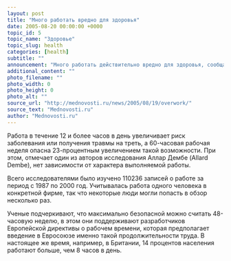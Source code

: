 ```yaml
---
layout: post
title: "Много работать вредно для здоровья"
date: 2005-08-20 00:00:00 +0000
topic_id: 5
topic_name: "Здоровье"
topic_slug: health
categories: [health]
subtitle: ""
announcement: "Много работать действительно вредно для здоровья, сообщает BBC News. К такому выводу пришли американские ученые из Массачусетского университата (University of Massachusetts), изучив более 11 тысяч документов. Люди, которым приходилось перерабатывать, на 61 процент чаще получали разнообразные травмы или болели по сравнению с теми, кто вырабатывал нормальный рабочий день."
additional_content: ""
photo_filename: ""
photo_width: 0
photo_height: 0
photo_alt: ""
source_url: "http://mednovosti.ru/news/2005/08/19/overwork/"
source_text: "Mednovosti.ru"
author: "Mednovosti.ru"
---
```

Работа в течение 12 и более часов в день увеличивает риск заболевания или получения травмы на треть, а 60-часовая рабочая неделя опасна 23-процентным увеличением такой возможности. При этом, отмечает один из авторов исследования Аллар Дембе (Allard Dembe), нет зависимости от характера выполняемой работы.

Всего исследователями было изучено 110236 записей о работе за период с 1987 по 2000 год. Учитывалась работа одного человека в конкретной фирме, так что некоторые люди могли попасть в обзор несколько раз.

Ученые подчеркивают, что максимально безопасной можно считать 48-часовую неделю, в этом они поддерживают разработчиков Европейской директивы о рабочем времени, которая предполагает введение в Евросоюзе именно такой продолжительности труда. В настоящее же время, например, в Британии, 14 процентов населения работают больше, чем 8 часов в день.
